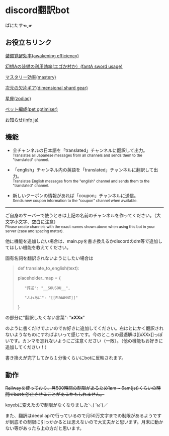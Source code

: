 # discord翻訳bot
ばにたすᓀ‸ᓂ

## お役立ちリンク

[装備覚醒効率(awakening efficiency)](https://docs.google.com/spreadsheets/d/1778ykEIFAdwmHKsvD7eO6IZwJJDqwM1aIkb6-1SG3fs/edit?gid=582548854#gid=582548854)

[幻想Aの装備の利用効率(エゴか村か）(fantA sword usage)](https://github.com/vanitas743/discord_translator/blob/main/casual_player_path.pdf)

[マスタリー効率(mastery)](https://docs.google.com/spreadsheets/d/1tvkYtDlSYwzMNbKAKzib7faO735zEF8lbaB-u7hQWFs/edit?gid=925000323#gid=925000323)

[次元の欠片ギア(dimensional shard gear)](https://docs.google.com/spreadsheets/d/1SSxR3do2473shLlToiq-zJzLkjfY7rl-4jkmwtC7aoE/edit?gid=1538649277#gid=1538649277)

[星座(zodiac)](https://docs.google.com/spreadsheets/d/1Zxched7d37tyqGwqLSZYUcTD3dI6QDPyqiPSQ-h-_00/edit?gid=1366379943#gid=1366379943)

[ペット編成(pet optimiser)](https://xanthir.com/fclass/pets/)

[お知らせ(info ja)](https://announcement.ekgamesserver.com/?ppk=42f47521-f47a-496b-9e90-af01f0f10c37&l=ja)



## 機能  
- 全チャンネルの日本語を「translated」チャンネルに翻訳して出力。  
  <sub>Translates all Japanese messages from all channels and sends them to the "translated" channel.</sub>  

- 「english」チャンネル内の英語を「translated」チャンネルに翻訳して出力。  
  <sub>Translates English messages from the "english" channel and sends them to the "translated" channel.</sub>  

- 新しいクーポンの情報があれば「coupon」チャンネルに送信。  
  <sub>Sends new coupon information to the "coupon" channel when available.</sub>  

---

ご自身のサーバーで使うときは上記の名前のチャンネルを作ってください。（大文字小文字、空白に注意）  
<sub>Please create channels with the exact names shown above when using this bot in your server (case and spacing matter).</sub>

他に機能を追加したい場合は、main.pyを書き換えるかdiscordのdm等で追加してほしい機能を教えてください。

固有名詞を翻訳されないようにしたい場合は

>def translate_to_english(text):
>
>    placeholder_map = {
>
>        "葬送": "__SOUSOU__",
>
>        "ふわあに": "[[FUWAHNI]]"
>
>    }
>
の部分に"翻訳したくない言葉": "__xXXx__"

のように書くだけでよいのでお好きに追加してください。右はとにかく翻訳されないようなものにすればよいって感じです。今のところの最適解は[[xXXx]]っぽいです。カンマを忘れないようにご注意ください（一敗）。（他の機能もお好きに追加してください！）

書き換えが完了してから１分後くらいにbotに反映されます。



## 動作
~~Railwayを使っており、月500時間の制限があるため1am ~ 6am(jst)くらいの時間でbotを停止させることがあるかもしれません。~~

koyebに変えたので制限がなくなりました＼( 'ω')／

また、翻訳はdeepl apiで行っているので月50万文字までの制限があるようですが到底その制限に引っかかるとは思えないので大丈夫かと思います。月末に動かない等があったら上の方だと思います。

